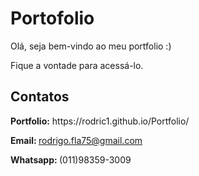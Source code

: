 <h1>Portofolio</h1>
<p>Olá, seja bem-vindo ao meu portfolio :)</p>
<p>Fique a vontade para acessá-lo.</p>

<h2>Contatos</h2>
<p><b>Portfolio:</b> https://rodric1.github.io/Portfolio/</p>
<p><b>Email: </b><a href="mailto:rodrigo.fla75@gmail.com">rodrigo.fla75@gmail.com</a></p>
<p><b>Whatsapp: </b>(011)98359-3009</p>

